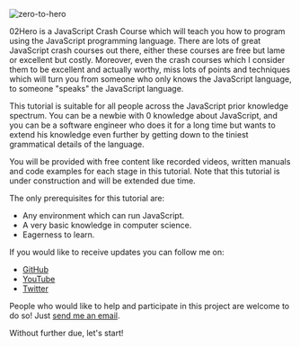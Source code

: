 ![zero-to-hero](https://cloud.githubusercontent.com/assets/7648874/23078886/9e5ceca4-f531-11e6-81a0-c110efd8124d.gif)

02Hero is a JavaScript Crash Course which will teach you how to program using the JavaScript programming language. There are lots of great JavaScript crash courses out there, either these courses are free but lame or excellent but costly. Moreover, even the crash courses which I consider them to be excellent and actually worthy, miss lots of points and techniques which will turn you from someone who only knows the JavaScript language, to someone "speaks" the JavaScript language.

This tutorial is suitable for all people across the JavaScript prior knowledge spectrum. You can be a newbie with 0 knowledge about JavaScript, and you can be a software engineer who does it for a long time but wants to extend his knowledge even further by getting down to the tiniest grammatical details of the language.

You will be provided with free content like recorded videos, written manuals and code examples for each stage in this tutorial. Note that this tutorial is under construction and will be extended due time.

The only prerequisites for this tutorial are:
- Any environment which can run JavaScript.
- A very basic knowledge in computer science.
- Eagerness to learn.

If you would like to receive updates you can follow me on:
- [GitHub](https://github.com/DAB0mB)
- [YouTube](https://www.youtube.com/channel/UCJIcILt6086ts21-60g0bpw)
- [Twitter](https://twitter.com/eytan_manor)

People who would like to help and participate in this project are welcome to do so! Just [send me an email](mailto:emanor6@gmail.com).

Without further due, let's start!
